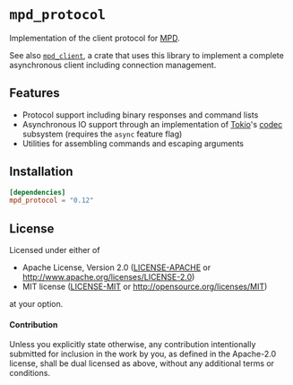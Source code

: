 # `mpd_protocol`

Implementation of the client protocol for [MPD][mpd].

See also [`mpd_client`][mpd-client], a crate that uses this library to implement a complete asynchronous client including connection management.

## Features

 - Protocol support including binary responses and command lists
 - Asynchronous IO support through an implementation of [Tokio]'s [codec][tokio-codec] subsystem (requires the `async` feature flag)
 - Utilities for assembling commands and escaping arguments

## Installation

```toml
[dependencies]
mpd_protocol = "0.12"
```

## License

Licensed under either of

 - Apache License, Version 2.0 ([LICENSE-APACHE](LICENSE-APACHE) or http://www.apache.org/licenses/LICENSE-2.0)
 - MIT license ([LICENSE-MIT](LICENSE-MIT) or http://opensource.org/licenses/MIT)

at your option.

#### Contribution

Unless you explicitly state otherwise, any contribution intentionally submitted for inclusion in the work by you, as defined in the Apache-2.0 license, shall be dual licensed as above, without any additional terms or conditions.

[mpd]: https://musicpd.org
[tokio]: https://tokio.rs
[tokio-codec]: https://docs.rs/tokio-util/0.6.6/tokio_util/codec/index.html
[mpd-client]: https://crates.io/crates/mpd_client
